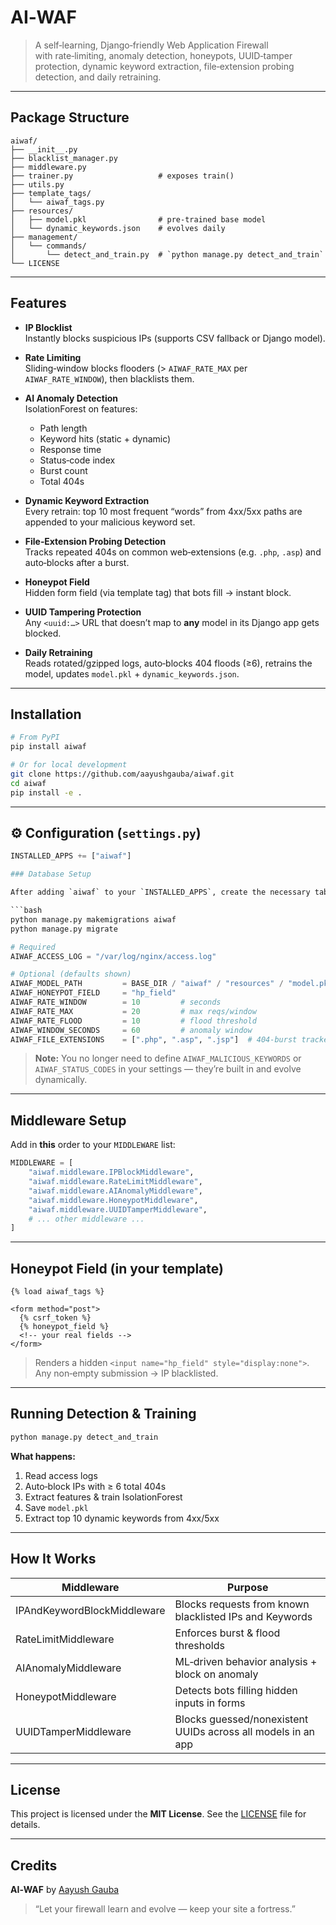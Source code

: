 
# AI‑WAF 

> A self‑learning, Django‑friendly Web Application Firewall  
> with rate‑limiting, anomaly detection, honeypots, UUID‑tamper protection, dynamic keyword extraction, file‑extension probing detection, and daily retraining.

---

## Package Structure

```
aiwaf/
├── __init__.py
├── blacklist_manager.py
├── middleware.py
├── trainer.py                   # exposes train()
├── utils.py
├── template_tags/
│   └── aiwaf_tags.py
├── resources/
│   ├── model.pkl                # pre‑trained base model
│   └── dynamic_keywords.json    # evolves daily
├── management/
│   └── commands/
│       └── detect_and_train.py  # `python manage.py detect_and_train`
└── LICENSE
```

---

## Features

- **IP Blocklist**  
  Instantly blocks suspicious IPs (supports CSV fallback or Django model).

- **Rate Limiting**  
  Sliding‑window blocks flooders (> `AIWAF_RATE_MAX` per `AIWAF_RATE_WINDOW`), then blacklists them.

- **AI Anomaly Detection**  
  IsolationForest on features:
  - Path length  
  - Keyword hits (static + dynamic)  
  - Response time  
  - Status‑code index  
  - Burst count  
  - Total 404s  

- **Dynamic Keyword Extraction**  
  Every retrain: top 10 most frequent “words” from 4xx/5xx paths are appended to your malicious keyword set.

- **File‑Extension Probing Detection**  
  Tracks repeated 404s on common web‑extensions (e.g. `.php`, `.asp`) and auto‑blocks after a burst.

- **Honeypot Field**  
  Hidden form field (via template tag) that bots fill → instant block.

- **UUID Tampering Protection**  
  Any `<uuid:…>` URL that doesn’t map to **any** model in its Django app gets blocked.

- **Daily Retraining**  
  Reads rotated/gzipped logs, auto‑blocks 404 floods (≥6), retrains the model, updates `model.pkl` + `dynamic_keywords.json`.

---

## Installation

```bash
# From PyPI
pip install aiwaf

# Or for local development
git clone https://github.com/aayushgauba/aiwaf.git
cd aiwaf
pip install -e .
```

---

## ⚙️ Configuration (`settings.py`)

```python
INSTALLED_APPS += ["aiwaf"]

### Database Setup

After adding `aiwaf` to your `INSTALLED_APPS`, create the necessary tables for the IP‐blacklist and dynamic‐keyword models:

```bash
python manage.py makemigrations aiwaf
python manage.py migrate

# Required
AIWAF_ACCESS_LOG = "/var/log/nginx/access.log"

# Optional (defaults shown)
AIWAF_MODEL_PATH         = BASE_DIR / "aiwaf" / "resources" / "model.pkl"
AIWAF_HONEYPOT_FIELD     = "hp_field"
AIWAF_RATE_WINDOW        = 10         # seconds
AIWAF_RATE_MAX           = 20         # max reqs/window
AIWAF_RATE_FLOOD         = 10         # flood threshold
AIWAF_WINDOW_SECONDS     = 60         # anomaly window
AIWAF_FILE_EXTENSIONS    = [".php", ".asp", ".jsp"]  # 404‑burst tracked extensions
```

> **Note:** You no longer need to define `AIWAF_MALICIOUS_KEYWORDS` or `AIWAF_STATUS_CODES` in your settings — they’re built in and evolve dynamically.

---

## Middleware Setup

Add in **this** order to your `MIDDLEWARE` list:

```python
MIDDLEWARE = [
    "aiwaf.middleware.IPBlockMiddleware",
    "aiwaf.middleware.RateLimitMiddleware",
    "aiwaf.middleware.AIAnomalyMiddleware",
    "aiwaf.middleware.HoneypotMiddleware",
    "aiwaf.middleware.UUIDTamperMiddleware",
    # ... other middleware ...
]
```

---

## Honeypot Field (in your template)

```django
{% load aiwaf_tags %}

<form method="post">
  {% csrf_token %}
  {% honeypot_field %}
  <!-- your real fields -->
</form>
```

> Renders a hidden `<input name="hp_field" style="display:none">`.  
> Any non‑empty submission → IP blacklisted.

---

## Running Detection & Training

```bash
python manage.py detect_and_train
```

**What happens:**
1. Read access logs
2. Auto‑block IPs with ≥ 6 total 404s
3. Extract features & train IsolationForest
4. Save `model.pkl`
5. Extract top 10 dynamic keywords from 4xx/5xx

---

## How It Works

| Middleware                         | Purpose                                                         |
|------------------------------------|-----------------------------------------------------------------|
| IPAndKeywordBlockMiddleware        | Blocks requests from known blacklisted IPs and Keywords         |
| RateLimitMiddleware                | Enforces burst & flood thresholds                               |
| AIAnomalyMiddleware                | ML‑driven behavior analysis + block on anomaly                  |
| HoneypotMiddleware                 | Detects bots filling hidden inputs in forms                     |
| UUIDTamperMiddleware               | Blocks guessed/nonexistent UUIDs across all models in an app    |
---

## License

This project is licensed under the **MIT License**. See the [LICENSE](LICENSE) file for details.

---

## Credits

**AI‑WAF** by [Aayush Gauba](https://github.com/aayushgauba)  
> “Let your firewall learn and evolve — keep your site a fortress.”
